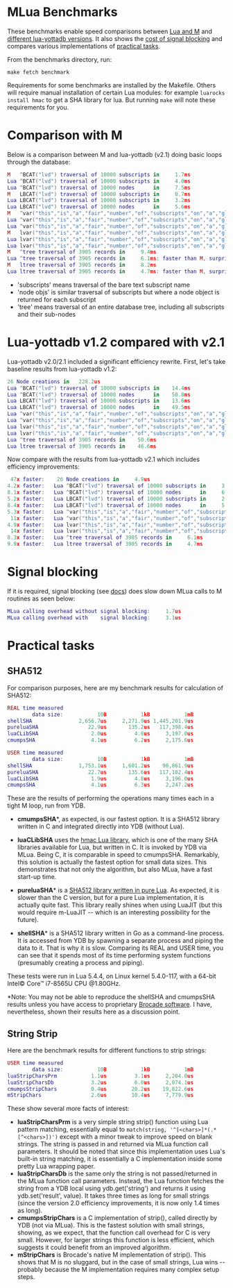 # MLua Benchmarks

These benchmarks enable speed comparisons between [Lua and M](#comparison-with-m) and [different lua-yottadb versions](#lua-yottadb-v1.2-compared-with-v2.0). It also shows the [cost of signal blocking](#signal-blocking) and compares various implementations of [practical tasks](#practical-tasks).

From the benchmarks directory, run:

```shell
make fetch benchmark
```

Requirements for some benchmarks are installed by the Makefile. Others will require manual installation of certain Lua modules: for example `luarocks install hmac` to get a SHA library for lua. But running `make` will note these requirements for you.

# Comparison with M

Below is a comparison between M and lua-yottadb (v2.1) doing basic loops through the database:

```lua
M   ^BCAT("lvd") traversal of 10000 subscripts in     1.7ms
Lua ^BCAT("lvd") traversal of 10000 subscripts in     4.0ms
Lua ^BCAT("lvd") traversal of 10000 nodes      in     7.5ms
M   LBCAT("lvd") traversal of 10000 subscripts in     0.7ms
Lua LBCAT("lvd") traversal of 10000 subscripts in     3.2ms
Lua LBCAT("lvd") traversal of 10000 nodes      in     5.6ms
M   ^var("this","is","a","fair","number","of","subscripts","on","a","glvn") traversal of 10000 subscripts in     2.4ms
Lua ^var("this","is","a","fair","number","of","subscripts","on","a","glvn") traversal of 10000 subscripts in     5.3ms
Lua ^var("this","is","a","fair","number","of","subscripts","on","a","glvn") traversal of 10000 nodes      in    10.2ms
M   lvar("this","is","a","fair","number","of","subscripts","on","a","glvn") traversal of 10000 subscripts in     1.4ms
Lua lvar("this","is","a","fair","number","of","subscripts","on","a","glvn") traversal of 10000 subscripts in     4.3ms
Lua lvar("this","is","a","fair","number","of","subscripts","on","a","glvn") traversal of 10000 nodes      in     7.9ms
M   ^tree traversal of 3905 records in     9.4ms
Lua ^tree traversal of 3905 records in     6.1ms: faster than M, surprisingly
M   ltree traversal of 3905 records in     8.2ms
Lua ltree traversal of 3905 records in     4.7ms: faster than M, surprisingly
```

- 'subscripts' means traversal of the bare text subscript name
- 'node objs' is similar traversal of subscripts but where a node object is returned for each subscript
- 'tree' means traversal of an entire database tree, including all subscripts and their sub-nodes

# Lua-yottadb v1.2 compared with v2.1

Lua-yottadb v2.0/2.1 included a significant efficiency rewrite. First, let's take baseline results from lua-yottadb v1.2:

```lua
26 Node creations in   228.2us
Lua ^BCAT("lvd") traversal of 10000 subscripts in    14.4ms
Lua ^BCAT("lvd") traversal of 10000 nodes      in    50.8ms
Lua LBCAT("lvd") traversal of 10000 subscripts in    13.6ms
Lua LBCAT("lvd") traversal of 10000 nodes      in    49.5ms
Lua ^var("this","is","a","fair","number","of","subscripts","on","a","glvn") traversal of 10000 subscripts in    22.6ms
Lua ^var("this","is","a","fair","number","of","subscripts","on","a","glvn") traversal of 10000 nodes      in   108.4ms
Lua lvar("this","is","a","fair","number","of","subscripts","on","a","glvn") traversal of 10000 subscripts in    21.2ms
Lua lvar("this","is","a","fair","number","of","subscripts","on","a","glvn") traversal of 10000 nodes      in   106.8ms
Lua ^tree traversal of 3905 records in    50.6ms
Lua ltree traversal of 3905 records in    46.6ms
```

Now compare with the results from lua-yottadb v2.1 which includes efficiency improvements:

```lua
 47x faster:    26 Node creations in     4.9us
4.2x faster:   Lua ^BCAT("lvd") traversal of 10000 subscripts in     3.4ms
8.1x faster:   Lua ^BCAT("lvd") traversal of 10000 nodes      in     6.3ms
5.2x faster:   Lua LBCAT("lvd") traversal of 10000 subscripts in     2.6ms
8.4x faster:   Lua LBCAT("lvd") traversal of 10000 nodes      in     5.9ms
5.3x faster:   Lua ^var("this","is","a","fair","number","of","subscripts","on","a","glvn") traversal of 10000 subscripts in     4.3ms
 11x faster:   Lua ^var("this","is","a","fair","number","of","subscripts","on","a","glvn") traversal of 10000 nodes      in    10.7ms
4.9x faster:   Lua lvar("this","is","a","fair","number","of","subscripts","on","a","glvn") traversal of 10000 subscripts in     4.3ms
 14x faster:   Lua lvar("this","is","a","fair","number","of","subscripts","on","a","glvn") traversal of 10000 nodes      in     7.9ms
8.3x faster:   Lua ^tree traversal of 3905 records in     6.1ms
9.9x faster:   Lua ltree traversal of 3905 records in     4.7ms
```

# Signal blocking

If it is required, signal blocking (see [docs](https://github.com/anet-be/mlua#signals--eintr-errors)) does slow down MLua calls to M routines as seen below:

```lua
MLua calling overhead without signal blocking:     1.7us
MLua calling overhead with    signal blocking:     3.1us
```

# Practical tasks

## SHA512

For comparison purposes, here are my benchmark results for calculation of SHA512:

```lua
REAL time measured
        data size:           10B           1kB           1mB  
shellSHA               2,656.7us     2,271.9us 1,445,201.9us 
pureluaSHA                22.9us       135.2us   117,398.4us 
luaCLibSHA                 2.0us         4.8us     3,197.0us 
cmumpsSHA                  4.1us         6.2us     2,175.6us 

USER time measured
        data size:           10B           1kB           1mB  
shellSHA               1,753.1us     1,601.2us    90,861.9us 
pureluaSHA                22.7us       135.6us   117,182.4us 
luaCLibSHA                 1.9us         4.8us     3,196.0us 
cmumpsSHA                  4.1us         6.3us     2,247.2us 
```

These are the results of performing the operations many times each in a tight M loop, run from YDB.

- **cmumpsSHA***, as expected, is our fastest option. It is a SHA512 library written in C and integrated directly into YDB (without Lua).

- **luaCLibSHA** uses the [hmac Lua library](https://github.com/mah0x211/lua-hmac), which is one of the many SHA libraries available for Lua, but written in C. It is invoked by YDB via MLua. Being C, it is comparable in speed to cmumpsSHA. Remarkably, this solution is actually the fastest option for small data sizes. This demonstrates that not only the algorithm, but also MLua, have a fast start-up time.
- **pureluaSHA*** is a [SHA512 library written in pure Lua](https://github.com/Egor-Skriptunoff/pure_lua_SHA/blob/master/sha2_test.lua). As expected, it is slower than the C version, but for a pure Lua implementation, it is actually quite fast. This library really shines when using LuaJIT (but this would require m-LuaJIT -- which is an interesting possibility for the future).
- **shellSHA*** is a SHA512 library written in Go as a command-line process. It is accessed from YDB by spawning a separate process and piping the data to it. That is why it is slow. Comparing its REAL and USER time, you can see that it spends most of its time performing system functions (presumably creating a process and piping).

These tests were run in Lua 5.4.4, on Linux kernel 5.4.0-117, with a 64-bit Intel© Core™ i7-8565U CPU @1.80GHz.

*Note: You may not be able to reproduce the shellSHA and cmumpsSHA results unless you have access to proprietary [Brocade software](https://www.uantwerpen.be/nl/projecten/anet/brocade/). I have, nevertheless, shown their results here as a discussion point.

## String Strip

Here are the benchmark results for different functions to strip strings:

```lua
USER time measured
        data size:           10B           1kB           1mB  
luaStripCharsPrm           1.1us         3.1us     2,204.0us 
luaStripCharsDb            3.2us         6.0us     2,074.1us 
cmumpsStripChars           0.4us        20.2us    19,822.6us 
mStripChars                2.6us        10.4us     7,779.9us 
```

These show several more facts of interest:

- **luaStripCharsPrm** is a very simple string strip() function using Lua pattern matching, essentially equal to `match(string, '^[<chars>]*(.*[^<chars>])')` except with a minor tweak to improve speed on blank strings. The string is passed in and returned via MLua function call parameters. It should be noted that since this implementation uses Lua's built-in string matching, it is essentially a C implementation inside some pretty Lua wrapping paper.
- **luaStripCharsDb** is the same only the string is not passed/returned in the MLua function call parameters. Instead, the Lua function fetches the string from a YDB local using ydb.get('string') and returns it using ydb.set('result', value). It takes three times as long for small strings (since the version 2.0 efficiency improvements, it is now only 1.4 times as long).
- **cmumpsStripChars** is a C implementation of strip(), called directly by YDB (not via MLua). This is the fastest solution with small strings, showing, as we expect, that the function call overhead for C is very small. However, for larger strings this function is less efficient, which suggests it could benefit from an improved algorithm.
- **mStripChars** is Brocade's native M implementation of strip(). This shows that M is no sluggard, but in the case of small strings, Lua wins -- probably because the M implementation requires many complex setup steps.

